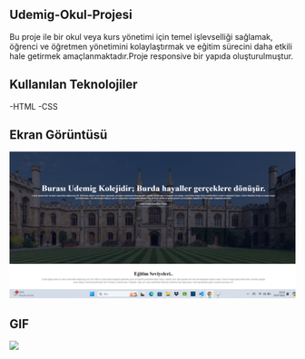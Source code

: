 ## Udemig-Okul-Projesi

Bu proje ile bir okul veya kurs yönetimi için temel işlevselliği sağlamak, öğrenci ve öğretmen yönetimini kolaylaştırmak ve eğitim sürecini daha etkili hale getirmek amaçlanmaktadır.Proje responsive bir yapıda oluşturulmuştur.

## Kullanılan Teknolojiler

-HTML -CSS

## Ekran Görüntüsü

![](/Ekran%20görüntüsü%20udemig.png)

## GIF

![](/udemig.gif)